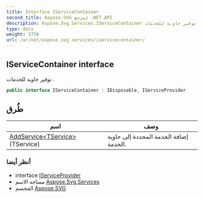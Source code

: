 ```yaml
---
title: Interface IServiceContainer
second_title: Aspose.SVG لمرجع .NET API
description: Aspose.Svg.Services.IServiceContainer واجهه المستخدم. توفير حاوية للخدمات .
type: docs
weight: 3750
url: /ar/net/aspose.svg.services/iservicecontainer/
---
```

## IServiceContainer interface

توفير حاوية للخدمات .

```csharp
public interface IServiceContainer : IDisposable, IServiceProvider
```

## طُرق

| اسم | وصف |
| --- | --- |
| [AddService&lt;TService&gt;](../../aspose.svg.services/iservicecontainer/addservice/)(TService) | إضافة الخدمة المحددة إلى حاوية الخدمة. |

### أنظر أيضا

* interface [IServiceProvider](../iserviceprovider/)
* مساحة الاسم [Aspose.Svg.Services](../../aspose.svg.services/)
* المجسم [Aspose.SVG](../../)


